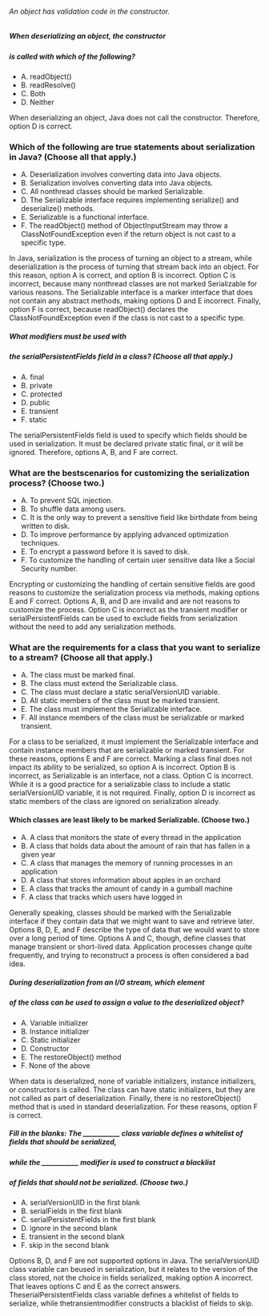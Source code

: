 ###### An object has validation code in the constructor.
##### When deserializing an object, the constructor
##### is called with which of the following?
* A. readObject()
* B. readResolve()
* C. Both
* D. Neither

When deserializing an object, Java does not call the constructor.
Therefore, option D is correct.

### Which of the following are true statements about serialization in Java? (Choose all that apply.)
* A. Deserialization involves converting data into Java objects.
* B. Serialization involves converting data into Java objects.
* C. All nonthread classes should be marked Serializable.
* D. The Serializable interface requires implementing serialize() and deserialize() methods.
* E. Serializable is a functional interface.
* F. The readObject() method of ObjectInputStream may throw a ClassNotFoundException even if the return object is not cast to a specific type.

In Java, serialization is the process of turning an object to a stream,
while deserialization is the process of turning that stream back into an object.
For this reason, option A is correct, and option B is incorrect.
Option C is incorrect, because many nonthread classes
are not marked Serializable for various reasons.
The Serializable interface is a marker interface
that does not contain any abstract methods, making options D and E incorrect.
Finally, option F is correct, because readObject()
declares the ClassNotFoundException even if the class is not cast to a specific type.

##### What modifiers must be used with
##### the serialPersistentFields field in a class? (Choose all that apply.)
* A. final
* B. private
* C. protected
* D. public
* E. transient
* F. static

The serialPersistentFields field is used to specify
which fields should be used in serialization.
It must be declared private static final, or it will be ignored.
Therefore, options A, B, and F are correct.


### What are the bestscenarios for customizing the serialization process? (Choose two.)
*  A. To prevent SQL injection.
*  B. To shuffle data among users.
*  C. It is the only way to prevent a sensitive field like birthdate from being written to disk.
*  D. To improve performance by applying advanced optimization techniques.
*  E. To encrypt a password before it is saved to disk.
*  F. To customize the handling of certain user sensitive data like a Social Security number.

Encrypting or customizing the handling of certain sensitive fields
are good reasons to customize the serialization process via methods,
making options E and F correct. Options A, B, and D
are invalid and are not reasons to customize the process.
Option C is incorrect as the transient modifier or serialPersistentFields
can be used to exclude fields from serialization
without the need to add any serialization methods.

### What are the requirements for a class that you want to serialize to a stream? (Choose all that apply.)
*  A. The class must be marked final.
*  B. The class must extend the Serializable class.
*  C. The class must declare a static serialVersionUID variable.
*  D. All static members of the class must be marked transient.
*  E. The class must implement the Serializable interface.
*  F. All instance members of the class must be serializable or marked transient.

For a class to be serialized, it must implement the Serializable interface and contain instance members
that are serializable or marked transient. For these reasons, options E and F are correct.
Marking a class final does not impact its ability to be serialized,
so option A is incorrect. Option B is incorrect, as Serializable is an interface, not a class.
Option C is incorrect. While it is a good practice
for a serializable class to include a static serialVersionUID variable,
it is not required. Finally, option D is incorrect
as static members of the class are ignored on serialization already.

#### Which classes are least likely to be marked Serializable. (Choose two.)
* A. A class that monitors the state of every thread in the application
* B. A class that holds data about the amount of rain that has fallen in a given year
* C. A class that manages the memory of running processes in an application
* D. A class that stores information about apples in an orchard
* E. A class that tracks the amount of candy in a gumball machine
* F. A class that tracks which users have logged in

Generally speaking, classes should be marked with the Serializable
interface if they contain data that we might want to save and retrieve later.
Options B, D, E, and F describe the type of data that we would want
to store over a long period of time. Options A and C, though,
define classes that manage transient or short-lived data.
Application processes change quite frequently,
and trying to reconstruct a process is often considered a bad idea.


##### During deserialization from an I/O stream, which element
##### of the class can be used to assign a value to the deserialized object?
* A. Variable initializer
* B. Instance initializer
* C. Static initializer
* D. Constructor
* E. The restoreObject() method
* F. None of the above

When data is deserialized, none of variable initializers,
instance initializers, or constructors is called. The class can have static initializers,
but they are not called as part of deserialization.
Finally, there is no restoreObject() method that is used in standard deserialization.
For these reasons, option F is correct.

##### Fill in the blanks: The ___________ class variable defines a whitelist of fields that should be serialized,
##### while the ___________ modifier is used to construct a blacklist
##### of fields that should not be serialized. (Choose two.)
* A. serialVersionUID in the first blank
* B. serialFields in the first blank
* C. serialPersistentFields in the first blank
* D. ignore in the second blank
* E. transient in the second blank
* F. skip in the second blank

Options B, D, and F are not supported options in Java.
The serialVersionUID class variable can beused in serialization,
but it relates to the version of the class stored, not the choice in fields serialized,
making option A incorrect. That leaves options C and E as the correct answers.
TheserialPersistentFields class variable defines a whitelist of fields to serialize,
while thetransientmodifier constructs a blacklist of fields to skip.

